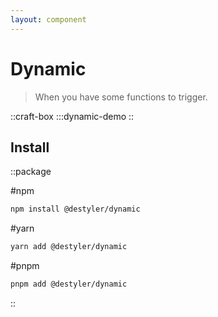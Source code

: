 ```yaml
---
layout: component
---
```


# Dynamic

> When you have some functions to trigger.

::craft-box
:::dynamic-demo
::

## Install

::package

#npm
```bash
npm install @destyler/dynamic
```

#yarn
```bash
yarn add @destyler/dynamic
```

#pnpm
```bash
pnpm add @destyler/dynamic
```

::
